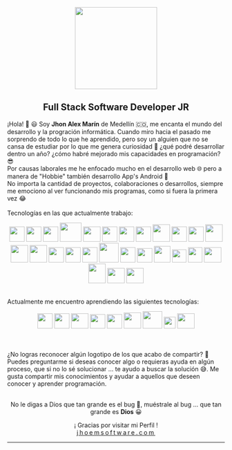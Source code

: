 <!--
### Hi there 👋
**JhoemSoftware/JhoemSoftware** is a ✨ _special_ ✨ repository because its `README.md` (this file) appears on your GitHub profile.
Here are some ideas to get you started:
- 🔭 I’m currently working on ...
- 🌱 I’m currently learning ...
- 👯 I’m looking to collaborate on ...
- 🤔 I’m looking for help with ...
- 💬 Ask me about ...
- 📫 How to reach me: ...
- 😄 Pronouns: ...
- ⚡ Fun fact: ...
-->
<!DOCTYPE html>
<html>
<head>
</head>
<body>
	<div align="center">
		<img src="https://i.ibb.co/hcjmvZL/jhonem-Azul.png" style="width: 190px;">
	</div>
	<div align="center">
        <div align="center">
		    <h2>Full Stack Software Developer JR</h2>
	    </div>
        <div align="center">
            <p align="left">
                ¡Hola! 👋 😃 Soy <b>Jhon Alex Marín</b> de Medellín 🇨🇴, me encanta el mundo del desarrollo y la progración informática. Cuando miro hacia el pasado me sorprendo de todo lo que he aprendido, pero soy un alguien que no se cansa de estudiar por lo que me genera curiosidad 🤔 ¿qué podré desarrollar dentro un año? ¿cómo habré mejorado mis capacidades en programación? 😎<br>Por causas laborales me he enfocado mucho en el desarrollo web 🌐 pero a manera de "Hobbie" también desarrollo App's Android 📱<br>No importa la cantidad de proyectos, colaboraciones o desarrollos, siempre me emociono al ver funcionando mis programas, como si fuera la primera vez 😂
                <br><br>Tecnologías en las que actualmente trabajo:
            </p>
            <!-- Arch -->
            <img src="https://cdn.icon-icons.com/icons2/1508/PNG/512/distributorlogoarchlinux_103805.png" style="width:35px;height:35px">
            <!-- Arch -->
            <img src="https://cdn.icon-icons.com/icons2/1159/PNG/256/linux_81610.png" style="width:35px;height:35px">
            <!-- GIT -->
            <img src="https://cdn.icon-icons.com/icons2/2107/PNG/512/file_type_git_icon_130581.png" style="width:35px;height:35px">
            <!-- DOCKER -->
            <img src="https://cdn.icon-icons.com/icons2/2415/PNG/512/docker_original_logo_icon_146556.png" style="width:50px;height:44px">
            <!-- Postman -->
            <img src="https://cdn.icon-icons.com/icons2/3053/PNG/512/postman_macos_bigsur_icon_189815.png" style="width:40px;height:35px">
            <!-- HTML -->
            <img src="https://cdn.icon-icons.com/icons2/2107/PNG/512/file_type_html_icon_130541.png" style="width:35px;height:35px">
            <!-- CSS -->
            <img src="https://cdn.icon-icons.com/icons2/2107/PNG/512/file_type_css_icon_130661.png" style="width:35px;height:35px">
            <!-- Bootstrap -->
            <img src="https://imgs.search.brave.com/uDLbeMEBxKvamOj0mQ7eLH0-vR_btuM6B3w5CY90x6c/rs:fit:872:807:1/g:ce/aHR0cHM6Ly93d3cu/cGluY2xpcGFydC5j/b20vcGljZGlyL2Jp/Zy8zNS0zNTM5MzJf/Ym9vdHN0cmFwLWJv/b3RzdHJhcC00LWxv/Z28tcG5nLWNsaXBh/cnQucG5n" style="width:35px;height:35px">
            <!-- Tailwind -->
            <img src="https://cdn.icon-icons.com/icons2/2107/PNG/512/file_type_tailwind_icon_130128.png" style="width:40px;height:40px">
            <!-- JS -->
            <img src="https://cdn.icon-icons.com/icons2/2107/PNG/512/file_type_js_official_icon_130509.png" style="width:35px;height:35px">
            <!-- Node -->
            <img src="https://cdn.icon-icons.com/icons2/2107/PNG/512/file_type_node_icon_130301.png" style="width:35px;height:35px">
            <!-- Express -->
            <img src="https://jsurt.github.io/jacks-portfolio/images/color-express-icon%20(1).png" style="width:40px;height:40px">
            <!-- Handlebars -->
            <img src="https://cdn.icon-icons.com/icons2/2107/PNG/512/file_type_handlebars_icon_130555.png" style="width:40px;height:40px">
            <!-- Pug -->
            <img src="https://cdn.icon-icons.com/icons2/2699/PNG/512/pugjs_logo_icon_170825.png" style="width:40px;height:40px">
            <!-- React -->
            <img src="https://cdn.icon-icons.com/icons2/2415/PNG/512/react_original_logo_icon_146374.png" style="width:35px;height:35px">
            <!-- Vue -->
            <img src="https://cdn.icon-icons.com/icons2/2107/PNG/512/file_type_vue_icon_130078.png" style="width:35px;height:35px">
            <!-- Jest -->
            <img src="https://cdn.icon-icons.com/icons2/2107/PNG/512/file_type_jest_snapshot_icon_130513.png" style="width:35px;height:35px">
            <!-- PHP -->
            <img src="https://cdn.icon-icons.com/icons2/2107/PNG/512/file_type_php_icon_130266.png" style="width:45px;height:45px">
            <!-- Laravel -->
            <img src="https://cdn.icon-icons.com/icons2/2699/PNG/512/laravel_logo_icon_168331.png" style="width:35px;height:35px">
            <!-- Livewire -->
            <img src="https://imgs.search.brave.com/6iqlYN3nj1G5hHx8r-E8hd3HPDcOO71f-cUe6ynN5IE/rs:fit:653:653:1/g:ce/aHR0cHM6Ly9pbmR5/a29uaW5nLm5sL3dw/LWNvbnRlbnQvdXBs/b2Fkcy8yMDIwLzAz/L0xpdmV3aXJlLnBu/Zw" style="width:35px;height:33px">
            <!-- Mongo -->
            <img src="https://cdn.icon-icons.com/icons2/2107/PNG/512/file_type_mongo_icon_130383.png" style="width:38px;height:38px">
            <!-- SQL Server -->
            <img src="https://i.ibb.co/nRPfJty/sql.png" style="width:33px;height:30px">
            <!-- Postgres -->
            <img src="https://cdn.icon-icons.com/icons2/2699/PNG/512/postgresql_src_logo_icon_170834.png" style="width:33px;height:35px">
            <!-- Mysql -->
            <img src="https://cdn.icon-icons.com/icons2/2699/PNG/512/mysql_official_logo_icon_169938.png" style="width:40px;height:35px">
            <!-- MariaBD -->
            <img src="https://cdn.icon-icons.com/icons2/2107/PNG/512/file_type_mariadb_icon_130403.png" style="width:40px;height:45px;">
            <!-- MariaBD -->
            <img src="https://cdn.icon-icons.com/icons2/2699/PNG/512/sqlite_logo_icon_169724.png" style="width:40px;height:35px;">
            <!-- Android -->
            <img src="https://cdn.icon-icons.com/icons2/3053/PNG/512/android_studio_alt_macos_bigsur_icon_190394.png" style="width:40px;height:35px"><br><br>
            <p align='left'>Actualmente me encuentro aprendiendo las siguientes tecnologías:</p>
            <!-- Vite -->
            <img src="https://vitejs.dev/logo-with-shadow.png" style="width:35px;height:35px">
            <!-- Vite -->
            <img src="https://pbs.twimg.com/profile_images/1565710214019444737/if82cpbS_400x400.jpg" style="width:35px;height:35px">
            <!-- TS -->
            <img src="https://cdn.icon-icons.com/icons2/2107/PNG/512/file_type_typescript_official_icon_130107.png" style="width:40px;height:35px">
            <!-- Angular -->
            <img src="https://cdn.icon-icons.com/icons2/2699/PNG/512/angular_logo_icon_169595.png" style="width:35px;height:33px">
            <!-- Graphql -->
            <img src="https://cdn.icon-icons.com/icons2/2107/PNG/512/file_type_graphql_icon_130564.png" style="width:35px;height:33px">
            <!-- Rust -->
            <img src="https://cdn.icon-icons.com/icons2/2107/PNG/512/file_type_rust_icon_130185.png" style="width:40px;height:37px;">
            <!-- Golang -->
            <img src="https://cdn.icon-icons.com/icons2/2699/PNG/512/golang_logo_icon_171073.png" style="width:45px;height:40px;">
            <!-- Dart -->
            <img src="https://imgs.search.brave.com/yRM4SLkNg7npDfhIuI1uBvvdY9AZh-ODTlg6bjvfR-A/rs:fit:1080:1080:1/g:ce/aHR0cHM6Ly9kYXJ0/LWNvZGUuZ2FsbGVy/eWNkbi52c2Fzc2V0/cy5pby9leHRlbnNp/b25zL2RhcnQtY29k/ZS9kYXJ0LWNvZGUv/My4xNi4wLzE2MDQw/Njg3MjI3NjMvTWlj/cm9zb2Z0LlZpc3Vh/bFN0dWRpby5TZXJ2/aWNlcy5JY29ucy5E/ZWZhdWx0" style="width:27px;height:27px">
            <!-- Flutter -->
            <img src="https://cdn.icon-icons.com/icons2/2107/PNG/512/file_type_flutter_icon_130599.png" style="width:40px;height:35px"><br><br>
            <br>
            <p align='left'>¿No logras reconocer algún logotipo de los que acabo de compartir? 🧐 Puedes preguntarme si deseas conocer algo o requieras ayuda en algún proceso, que si no lo sé solucionar ... te ayudo a buscar la solución 😅. Me gusta compartir mis conocimientos y ayudar a aquellos que deseen conocer y aprender programación.
            </p><br>
                No le digas a Dios que tan grande es el bug 🐞, muéstrale al bug ... que tan grande es <b>Dios</b> 😀
        </div>
		<p>¡ Gracias por visitar mi Perfil !<br>
        <a href="https://jhoemsoftware.onrender.com/" target="_blank" style="letter-spacing: 3px">jhoemsoftware.com</a>
        </p>
        <hr style="margin-top:10px">
	</div>
</body>
</html>
